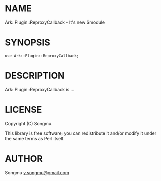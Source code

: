 # NAME

Ark::Plugin::ReproxyCallback - It's new $module

# SYNOPSIS

    use Ark::Plugin::ReproxyCallback;

# DESCRIPTION

Ark::Plugin::ReproxyCallback is ...

# LICENSE

Copyright (C) Songmu.

This library is free software; you can redistribute it and/or modify
it under the same terms as Perl itself.

# AUTHOR

Songmu <y.songmu@gmail.com>
